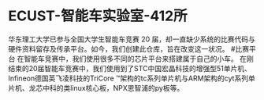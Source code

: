 # ECUST-智能车实验室-412所
华东理工大学已参与全国大学生智能车竞赛 20 届，却一直缺少系统的比赛代码与硬件资料留存及传承平台。如今，我们创建此仓库，旨在改变这一状况。
#比赛平台
在智能车竞赛中，我们使用很多不同的芯片平台来搭建属于自己的小车。
在刚结束的20届智能车竞赛中，我们使用到了STC中国宏晶科技的增强型51单片机、Infineon德国英飞凌科技的TriCore ™架构的tc系列单片机与ARM架构的cyt系列单片机、龙芯中科的类linux核心板，NPX恩智浦的py板等。
